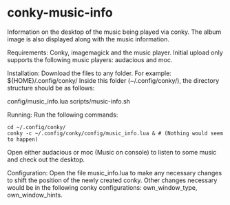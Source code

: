 # conky-music-info
Information on the desktop of the music being played via conky.
The album image is also displayed along with the music information.

Requirements:
Conky, imagemagick and the music player.
Initial upload only supports the following music players: audacious and moc.

Installation:
Download the files to any folder. For example: ${HOME}/.config/conky/
Inside this folder (~/.config/conky/), the directory structure should be as follows:

config/music_info.lua
scripts/music-info.sh

Running:
Run the following commands:

    cd ~/.config/conky/
    conky -c ~/.config/conky/config/music_info.lua & # (Nothing would seem to happen)

Open either audacious or moc (Music on console) to listen to some music and check out the desktop.

Configuration:
Open the file music_info.lua to make any necessary changes to shift the position of the newly created conky.
Other changes necessary would be in the following conky configurations:
own_window_type, own_window_hints.
